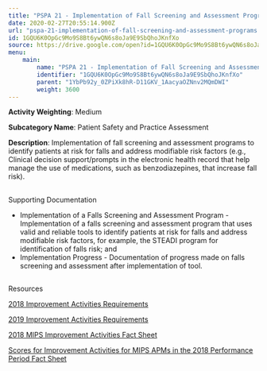 ```yaml
---
title: "PSPA 21 - Implementation of Fall Screening and Assessment Programs"
date: 2020-02-27T20:55:14.900Z
url: "pspa-21-implementation-of-fall-screening-and-assessment-programs.md"
id: 1GQU6K0OpGc9Mo9S8Bt6ywQN6s8oJa9E9SbQhoJKnfXo
source: https://drive.google.com/open?id=1GQU6K0OpGc9Mo9S8Bt6ywQN6s8oJa9E9SbQhoJKnfXo
menu:
    main:
        name: "PSPA 21 - Implementation of Fall Screening and Assessment Programs"
        identifier: "1GQU6K0OpGc9Mo9S8Bt6ywQN6s8oJa9E9SbQhoJKnfXo"
        parent: "1YbPb92y_0ZPiXk8hR-D11GKV_1AacyaOZNnv2MQmDWI"
        weight: 3600
---
```









**Activity Weighting**: Medium

**Subcategory Name**: Patient Safety and Practice Assessment

**Description**: Implementation of fall screening and assessment programs to identify patients at risk for falls and address modifiable risk factors (e.g., Clinical decision support/prompts in the electronic health record that help manage the use of medications, such as benzodiazepines, that increase fall risk).







## 

Supporting Documentation

* Implementation of a Falls Screening and Assessment Program - Implementation of a falls screening and assessment program that uses valid and reliable tools to identify patients at risk for falls and address modifiable risk factors, for example, the STEADI program for identification of falls risk; and 
* Implementation Progress - Documentation of progress made on falls screening and assessment after implementation of tool.







## 

Resources

[2018 Improvement Activities Requirements](https://qpp.cms.gov/mips/improvement-activities?py=2018)

[2019 Improvement Activities Requirements](https://qpp.cms.gov/mips/improvement-activities?py=2019)

[2018 MIPS Improvement Activities Fact Sheet](https://qpp.cms.gov/resource/2018%20MIPS%20Improvement%20Activities%20Fact%20Sheet)

[Scores for Improvement Activities for MIPS APMs in the 2018 Performance Period Fact Sheet](https://qpp.cms.gov/resource/2018%20MIPS%20APMs%20improvement%20Activities%20scores%20fact%20sheet)

